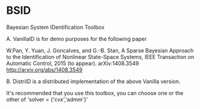 # BSID
Bayesian System IDentification Toolbox

A. VanillaID is for demo purposes for the following paper

W.Pan, Y. Yuan, J. Goncalves, and G.-B. Stan, A Sparse Bayesian Approach to the Identification of Nonlinear State-Space Systems, IEEE Transaction on Automatic Control, 2015 (to appear). arXiv:1408.3549 http://arxiv.org/abs/1408.3549

B. DistriID is a distributed implementation of the above Vanilla version.   

It's recommended that you use this toolbox, you can choose one or the other of 'solver = {'cvx','admm'}' 


